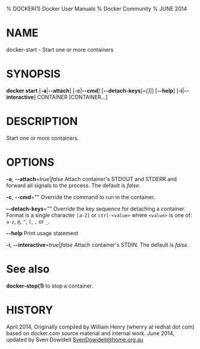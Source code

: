 % DOCKER(1) Docker User Manuals
% Docker Community
% JUNE 2014
# NAME
docker-start - Start one or more containers

# SYNOPSIS
**docker start**
[**-a**|**--attach**]
[**-c**|**--cmd**]
[**--detach-keys**[=*[]*]]
[**--help**]
[**-i**|**--interactive**]
CONTAINER [CONTAINER...]

# DESCRIPTION

Start one or more containers.

# OPTIONS
**-a**, **--attach**=*true*|*false*
   Attach container's STDOUT and STDERR and forward all signals to the
   process. The default is *false*.

**-c**, **--cmd**=""
   Override the command to run in the container.

**--detach-keys**=""
   Override the key sequence for detaching a container. Format is a single character `[a-Z]` or `ctrl-<value>` where `<value>` is one of: `a-z`, `@`, `^`, `[`, `,` or `_`.

**--help**
  Print usage statement

**-i**, **--interactive**=*true*|*false*
   Attach container's STDIN. The default is *false*.

# See also
**docker-stop(1)** to stop a container.

# HISTORY
April 2014, Originally compiled by William Henry (whenry at redhat dot com)
based on docker.com source material and internal work.
June 2014, updated by Sven Dowideit <SvenDowideit@home.org.au>

